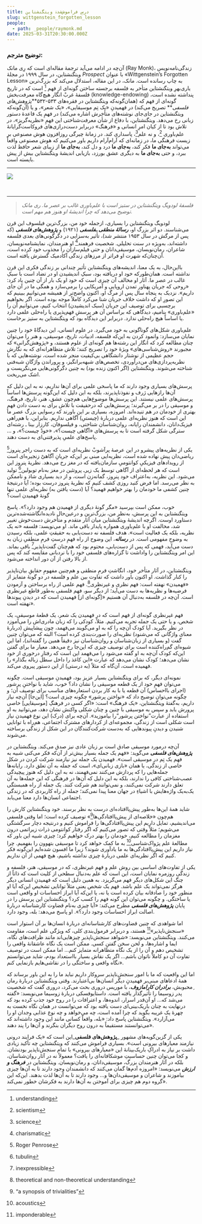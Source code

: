 ```yaml
---
title: درسِ فراموش‌شدۀ ویتگنشتاین
slug: wittgenstein_forgotten_lesson
people:
  - path: _people/raymonk.md
date: 2025-03-31T20:30:00.000Z
---
```




### توضیح مترجم:

آن‌چه در ادامه می‌آید ترجمۀ مقاله‌ا‌ی است که رِی مانک (Ray Monk)، زندگی‌نامه‌نویس ویتگنشتاین، در سال ۱۹۹۹ در مجلۀ _Prospect_ با عنوان «Wittgenstein’s Forgotten Lesson» به چاپ رسانده است. مانک، در این مقاله، استدلال می‌کند که بزرگ‌ترین یاری‌بهرِ ویتگنشتاین متأخر به فلسفه برجسته ‌ساختن گونه‌ای از فهم [^1] است که در تاریخ فلسفۀ غربْ انگار هیچ‌گاه معرفت‌بخش (knowledge-endowing) پنداشته نشده است، گونه‌ای از فهم که (همان‌گونه‌که ویتگنشتاین در فقره‌های ۵۳۳-۵۳۲**_پژوهش‌های فلسفی_** تصریح می‌کند) در فهمیدنِ «یک تِم موسیقایی»، «یک شعر»، و یا (آن‌گونه‌که ویتگنشتاین در جای‌جای نوشته‌های متأخرش اشاره می‌کند) در فهمِ یک قاعدۀ دستور زبانی رخ می‌دهد. ویتگنشتاین، با دفاع از شأن معرفت‌شناختی این فهمِ «نظریه‌گریز»، در تلاش ‌بود تا از کیان امرِ انسانی و «فرهنگ» دربرابر دست‌درازی‌های فروکاست‌گرایانۀ علم‌باوری [^2]، و نه علم[^3]، پاسداری کند. در زمانۀ چیرگی روزافزون هوش مصنوعی بر زیست فرهنگی ما، در زمانه‌ای که آرام‌آرام داریم باور می‌کنیم که هوش مصنوعی واقعاً می‌تواند **به‌جای ما** فکر کند، **به‌جای ما** درد و دل کند، **به‌جای ما** از زیبای شعر حافظ لذت ببرد، و حتی **به‌جای ما** به دیگری عشق بورزد، بازیابی اندیشۀ ویتگنشتاین بیش از پیش بایسته است. 

-----------

![](https://assets.tina.io/b6b0cb5c-4b1b-43f4-9bea-8d6867c09320/magazine/photo_2025-03-17_13-40-26.jpg)

<br>


----------

> _فلسفۀ لودویگ ویتگنشتاین در ستیز است با علم‌باوری غالب بر عصر ما. ری مانک توضیح می‌دهد که چرا اندیشۀ او هنوز هم مهم است._

لودویگ ویتگنشتاین را بسیاری، ازجمله خود من، بزرگ‌ترین فیلسوف این قرن می‌شناسند. دو اثر بزرگ او، **_رسالۀ منطقی ـفلسفی_** (۱۹۲۱) و **_پژوهش‌های فلسفی_** (که پس از مرگش در سال ۱۹۵۳ منتشر شد)، تأثیر به‌سزایی در دگرگونی‌های بعدی فلسفه داشته‌اند،
به‌ویژه در سنت تحلیلی. شخصیت فرهمند[^4] او هنرمندان، نمایشنامه‌نویسان، شاعران، رمان‌نویسان، موسیقی‌دانان و حتی فیلم‌سازان را مجذوب خود کرده است، آن‌چنان‌که شهرت او فراتر از مرزهای زندگی آکادمیک گسترش یافته است.

بااین‌حال، به یک معنا، اندیشه‌های ویتگنشتاین تأثیر چندانی بر زندگی فکری این قرن نداشته است. همان‌طورکه خود او دریافته بود، سبکِ اندیشیدن او در تضاد است با سبکِ غالب در عصر ما. آثار او مخالف آن چیزی است که خود او یک ‌بار از آن چنین یاد کرد: «روحی که جریان پهناور تمدن اروپایی و آمریکایی را بر‌می‌سازد و همگی ما در آن جای داریم». نزدیک به پنجاه سال پس از مرگ او، اکنون واضح‌‌تر از همیشه می‌توانیم ببینیم که این تصورِ او که داشت خلاف جریان شنا می‌کرد کاملاً موجه بوده‌ است. اگر بخواهیم برچسبی برای توصیف این
جریان (سبک اندیشیدن) انتخاب کنیم، می‌توانیم آن را «علم‌باوری» بنامیم، دیدگاهی که براساس آن هر پرسشِ فهم‌پذیری یا راه‌حلی علمی دارد یا اساساً هیچ راه‌حلی ندارد. دربرابر این دیدگاه بود که ویتگنشتاین به ستیز برخاست.

علم‌باوری شکل‌های گوناگونی به خود می‌گیرد. در علوم انسانی، این دیدگاهْ خود را چنین نمایان می‌سازد: وانمود کردن به این‌که فلسفه، ادبیات، تاریخ، موسیقی، و هنر را می‌توان چنان مطالعه کرد که انگار این رشته‌ها هم گونه‌ای از علوم‌ هستند، و «پژوهش‌گرانی» که مجبورند «روش‌شناسی‌های» ویژۀ خود را تصریح کنند؛ تلاش متظاهرانه‌ای که به نگارش حجم عظیمی از نوشتار دانشگاهی بی‌کیفیت منجر شده است، نوشته‌هایی که با نظریه‌پردازی‌های من‌درآوردی، تخصص‌های شبهه‌برانگیز، و پروراندن واژگان شبه‌فنی شناخته می‌شوند. ویتگنشتاین (اگر اکنون زنده بود) به چنین دگرگونی‌هایی می‌نگریست و اشک می‌ریخت. 

پرسش‌های بسیاری وجود دارند که ما پاسخی علمی برای آن‌ها نداریم، نه به این دلیل که آن‌ها رازهایی ژرف و نفوذ‌ناپذیرند، بلکه به این دلیل که این‌گونه‌ پرسش‌ها اساساً پرسش‌های علمی نیستند. این پرسش‌ها موضوع‌هایی هم‌چون عشق، هنر، تاریخ، فرهنگ، و موسیقی را در بر می‌گیرند؛ پرسش‌هایی که درحقیقت با تلاش برای به دست دادن فهمِ بهتری از خودمان در هم تنیده‌اند. امروزه، بسیاری بر این ‌باورند که رسوایی بزرگ عصر ما این است که هنوز نظریه‌ای علمی دربارۀ (چیستیِ) آگاهی نداریم. بنابراین، با هم‌راهی فیزیک‌دانان، دانشمندان رایانه، روان‌شناسان شناختی، و فیلسوفان، کارزار بینا ـ ‌‌رشته‌ای سترگی شکل گرفته‌ است تا به پرسش‌های «آگاهی چیست؟»، «خودْ چیست؟»، و ... پاسخ‌های علمیِ پذیرفتنی‌ای به دست دهند.

یکی از نظریه‌های پیشرو در این عرصۀ پرآشوبْ نظریه‌ای است که  به دست راجر پنروز[^5] ریاضی‌دان پیش نهاده شده است، نظریه‌ایی مبنی بر این‌که جریانِ آگاهیْ زنجیره‌ای است از رویدادهای فیزیکیِ کوانتومیِ سازمان‌یافته که در مغز رخ می‌دهد. نظریۀ پنروز این است که هر لحظه‌ای از آگاهی توسط یک زیرـ پروتئین در مغز به‌نام توبولین[^6] تولید می‌شود. این نظریه، به‌اعتراف خود پنروز، گمانه‌زن است، و از دید بسیاری شاذ و ناممکن به نظر می‌رسد. اما فرض کنید روزی کشف کنیم که نظریۀ پنروز درست بوده؛ آیا درنتیجۀ چنین کشفی ما خودمان را بهتر خواهیم فهمید؟ آیا (دست یافتن به) نظریه‌ای علمی تنها گونۀ فهمیدن است؟

خوب، ممکن است بپرسید «مگر گونۀ دیگری از فهمیدن هم وجود دارد؟». پاسخ ویتگنشتاین به این پرسش، به‌‌نظر من، بزرگ‌ترین و
درعین‌حال نادیده‌انگاشته‌شده‌ترین دستاورد اوست. اگرچه اندیشۀ ویتگنشتاین میان آثار متقدم و متأخرش دست‌خوش تغییر شد، مخالفت او با علم‌باوری همواره پایدار باقی ماند. او می‌نویسد: فلسفه «نه یک نظریه، بلکه یک فعالیت است». هدف فلسفه نه دست‌یابی به حقیقتِ علمی، بلکه رسیدن به وضوحِ مفهومی است. در **_رساله_**، این وضوح از راه فهمِ درستِ فرمِ منطقیِ زبان به دست می‌آید، فهمی که پس از دست‌یابی، محتوم بود که هم‌چنان گفت‌ناپذیر[^7] باقی بماند. این امر ویتگنشتاین را واداشت تا گزاره‌های فلسفی خود را با نردبانی مقایسه کند که پس از بالا رفتن از آن دور انداخته می‌شود. 

ویتگنشتاین، در آثار متأخر خود، انگاشتِ فرمِ منطقی و هم‌چنین مفهومِ حقایقِ بیان‌ناپذیر را کنار گذاشت. او اکنون باور داشت که تفاوت بین علم و فلسفه در دو گونۀ متمایز از «فهمیدن» نهفته است: فهم نظری و غیرنظری[^8]. فهم علمی از راه برساختن و آزمودن فرضیه‌ها و نظریه‌ها به دست می‌آید؛ از دیگر سو، فهم فلسفی به‌طور قاطع غیرنظری است. آن‌چه در فلسفه به‌دنبال آن هستیم «[گونه‌ای از] فهمیدن است که در دیدنِ پیوندها نهفته است».

فهم غیرنظری گونه‌ای از فهم است که در فهمیدن یک شعر، یک قطعۀ موسیقی، یک شخص، و یا حتی یک جمله تجربه می‌کنیم. مثلاً، کودکی را که زبان مادری‌اش را می‌آموزد در نظر بگیرید. آیا کودک آن‌چه را که به او می‌گویند ‌می‌فهمد، چون پیشاپیش (دربار‌‌ۀ معنای واژگانی که می‌شنود) نظریه‌ای را صورت‌بندی کرده‌ است؟ البته که می‌توان چنین گفت (و بسیاری از زبان‌شناسان و روان‌شناسان نیز دقیقاً همین را گفته‌اند)، اما این شیوه‌ای گم‌راه‌کننده است برای توصیف چیزی که این‌جا رخ می‌دهد. معیار ما برای گفتن این‌که کودک آن‌چه به او گفته می‌شود را می‌فهمد این است که رفتارِ درخوری از خود نشان می‌دهد؛ کودک نشان می‌دهد که عبارت «این کاغذ را داخل سطل زباله بگذار» را فهمیده است، آن‌گاه که مثلاً (به درستی) از این دستور پیروی می‌کند.

نمونه‌ای دیگر، که برای ویتگنشتاین بسیار عزیز بود، فهمیدنِ موسیقی است. چگونه می‌توان فهمِ خود از یک قطعه موسیقی را نشان
داد؟ خوب، شاید با نواختنِ پرشور (اجرای بااحساس) آن قطعه یا با به کار بردن استعاره‌های مناسب برای توصیف آن؛ و چگونه می‌توان توضیح داد که «نواختن پرشور» چگونه چیزی است؟ [این‌جا] آن‌چه نیاز داریم، به‌گفتۀ ویتگنشتاین، «یک فرهنگ» است:
«اگر کسی در فرهنگِ [موسیقایی] خاصی پرورش یابد و سپس به موسیقی با چنین و چنان شکلی واکنش نشان دهد، می‌توانید به او استفاده از عبارت”نواختن پرشور“را بیاموزید». آن‌چه برای (درک) این نوع فهمیدن نیاز است شکلی است از زندگی، مجموعه‌ای از کردارهای مشترک اجتماعی، هم‌راه با توانایی شنیدن و دیدنِ پیوندهایی که به‌دست شرکت‌کنندگان در این شکل از زندگی برساخته می‌شوند. 


آن‌چه درمورد موسیقی صادق است بر زبان عادی نیز صدق می‌کند. ویتگنشتاین در _**پژوهش‌های فلسفی**_ می‌گوید: «فهم یک جمله بسیار بیش‌تر از آن‌که فکر می‌کنی شبیه به فهم یک تِم در موسیقی است». فهمیدن یک جمله نیز نیازمند شرکت کردن در شکل خاصی از زندگی، یا همان «بازی زبانی‌ای»، است که جمله به آن تعلق دارد. رایانه‌ها جمله‌هایی را که پردازش می‌کنند نمی‌فهمند، نه به این دلیل که هنوز پیچیدگی عصب‌شناختی کافی را ندارند، بلکه به این دلیل که آن‌ها در فرهنگی که این جمله‌ها به آن تعلق دارند شرکت نمی‌کنند، و نمی‌توانند هم شرکت کنند. یک جمله از راه همبستگی یک‌به‌یک واژه‌هایش با اشیاءِ در جهان معنا پیدا نمی‌کند؛ جمله از راه کاربردی که در زندگی اجتماعی انسان‌ها دارد معنا می‌یابد.

شاید همۀ این‌ها به‌طور پیش‌پاافتاده‌ای درست به نظر برسند. خود ویتگنشتاین کارش را هم‌چون «خلاصه‌ای از پیش‌پاافتادگی‌ها[^9]» توصیف کرده است؛ اما وقتی فلسفی می‌اندیشیم، تمایل داریم این پیش‌پاافتادگی‌ها را فراموش کنیم و درنتیجه دچار سرگشتگی می‌شویم؛ مثلاً وقتی که تصور می‌کنیم که اگر رفتار کوانتومی ذرات زیراتمی درون مغزمان را مطالعه کنیم، خودمان را بهتر درک خواهیم کرد؛ چیزی شبیه این باور که مطالعۀ علم پژواک‌شناسی[^10] به ما کمک خواهد کرد تا موسیقی بتهوون را بفهمیم. چرا نیاز داریم این پیش‌پاافتادگی‌ها به ما یادآوری شوند؟ زیرا ما افسون شده‌ایم این‌گونه‌ فکر کنیم که اگر نظریه‌ای علمی دربارۀ چیزی نداشته باشیم، هیچ فهمی از آن نداریم.


یکی از تفاوت‌های اساسی بین روش علم و فهم غیرنظری، که در موسیقی، هنر، فلسفه و زندگی روزمره نمایان است، این است که علم به‌دنبال سطحی از کلیت است که ذاتاً از چنگ این شکل‌های دیگرِ فهم می‌گریزد. به همین دلیل است که فهمیدنِ انسانی دیگر هرگز نمی‌تواند یک علم باشد. فهم یک شخص یعنی مثلاً توانایی تشخیص این‌که آیا او منظور خود را صادقانه بیان کرده است یا نه، یا این‌که آیا ابراز احساسات او واقعی است یا ساختگی. و چگونه می‌توان این گونه فهم را کسب کرد؟ ویتگنشتاین این پرسش را در پایان _**پژوهش‌های فلسفی**_ مطرح می‌کند: «آیا چیزی به‌نام قضاوت کارشناسانه دربارۀ اصالت ابراز احساسات وجود دارد؟». او پاسخ می‌دهد: بله، وجود دارد.

اما شواهدی که چنین قضاوت‌های کارشناسانه‌ای دربارۀ انسان‌ها بر آن استوار است «سنجش‌ناپذیر»[^11] هستند، و دربرابر فرمول‌بندی کلی، که ویژگی علم است، مقاومت می‌کنند. ویتگنشتاین می‌نویسد: «شواهد سنجش‌ناپذیر چیزهایی‌اند مانند ظرافت‌های نگاه، ایما و اشاره‌ها، و لحن سخن گفتنِ کسی. ممکن است یک نگاه عاشقانۀ واقعی را تشخیص دهم و آن را از یک نگاه متظاهرانه متمایز کنم... اما ممکن است در توصیف تفاوت آن دو کاملاً ناتوان باشم... اگر یک نقاش بسیار بااستعداد بودم، شاید می‌توانستم نگاه واقعی و ساختگی را در نقاشی‌هایم بازنمایی کنم».

اما این واقعیت که ما با امور سنجش‌ناپذیر سروکار داریم نباید ما را به این باور برساند که همۀ ادعاهای مبنی‌بر فهمیدنِ دیگر انسان‌ها بی‌اعتبارند. وقتی ویتگنشتاین دربارۀ رمان ِمحبوبش، _**برادران کارامازوف**_، با موریس دروری بحث می‌کرد، دروری گفت که شخصیت پدر زوسیما را تأثیرگذار یافته است. داستایوفسکی دربارۀ زوسیما می‌نویسد: «گفته می‌شد که... او آن‌قدر اسرار، اندوه‌ها، و اعترافات را در روح خود جذب کرده بود که درنهایت به چنان باریک‌بینی‌ای دست یافته بود که می‌توانست در همان نگاه نخست به چهرۀ یک غریبه بگوید که چرا آمده است، چه می‌خواهد و چه نوع عذابی وجدان او را می‌آزارد». ویتگنشتاین پاسخ داد: «بله، واقعاً کسانی مانند این وجود داشته‌اند که می‌توانستند مستقیماً به درون روح دیگران بنگرند و آن‌ها را پند دهند».

یکی از گزین‌گویه‌های مشهور _**پژوهش‌های فلسفی**_این است که «یک فرایند درونی نیازمند معیارهای بیرونی است». بسیاری فراموش می‌کنند که ویتگنشتاین چه تأکید زیادی داشت بر نیاز به ادراکِ باریک‌بینانۀ این «معیارهای بیرونی» با تمام سنجش‌ناپذیر بودنشان. و کجا می‌توان چنین حساسیتِ موشکافا‌نه‌ای را یافت؟ معمولاً نه در آثار روان‌شناسان، بلکه در آثار هنرمندان بزرگ، موسیقی‌دانان، و رمان‌نویسان. ویتگنشتاین در _**فرهنگ و ارزش**_ می‌نویسد: «امروزه آدم‌ها گمان می‌کنند که دانشمندان وجود دارند تا به آن‌ها چیزی بیاموزند و شاعران و موسیقی‌دان‌ها و... وجود دارند تا به آن‌ها لذت بدهند. این‌که این گروه دوم هم چیزی برای آموختن به آن‌ها
دارند به فکرشان خطور نمی‌کند».


[^1]: understanding

[^2]: scientism

[^3]: science

[^4]: charismatic

[^5]: Roger Penrose

[^6]: tubulin 

[^7]: inexpressible 

[^8]: theoretical and non-theoretical understanding

[^9]: “a synopsis of trivialities”

[^10]: acoustics

[^11]: imponderable 









